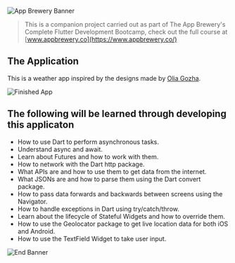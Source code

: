 ![App Brewery Banner](https://github.com/londonappbrewery/Images/blob/master/AppBreweryBanner.png)

>This is a companion project carried out as part of The App Brewery's Complete Flutter Development Bootcamp, check out the full course at [www.appbrewery.co](https://www.appbrewery.co/)

## The Application

This is a weather app inspired by the  designs made by [Olia Gozha](https://dribbble.com/shots/4663154-).

![Finished App](https://github.com/londonappbrewery/Images/blob/master/clima-demo.gif)

## The following will be learned through developing this applicaton

- How to use Dart to perform asynchronous tasks.
- Understand async and await.
- Learn about Futures and how to work with them.
- How to network with the Dart http package.
- What APIs are and how to use them to get data from the internet.
- What JSONs are and how to parse them using the Dart convert package.
- How to pass data forwards and backwards between screens using the Navigator.
- How to handle exceptions in Dart using try/catch/throw.
- Learn about the lifecycle of Stateful Widgets and how to override them.
- How to use the Geolocator package to get live location data for both iOS and Android.
- How to use the TextField Widget to take user input.

![End Banner](https://github.com/londonappbrewery/Images/blob/master/readme-end-banner.png)
